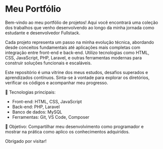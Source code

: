 # Meu Portfólio

Bem-vindo ao meu portfólio de projetos! Aqui você encontrará uma coleção dos trabalhos que venho desenvolvendo ao longo da minha jornada como estudante e desenvolvedor Fullstack.

Cada projeto representa um passo na minha evolução técnica, abordando desde conceitos fundamentais até aplicações mais completas com integração entre front-end e back-end. Utilizo tecnologias como HTML, CSS, JavaScript, PHP, Laravel, e outras ferramentas modernas para construir soluções funcionais e escaláveis.

Este repositório é uma vitrine dos meus estudos, desafios superados e aprendizados contínuos. Sinta-se à vontade para explorar os diretórios, verificar os códigos e acompanhar meu progresso.

🔧 Tecnologias principais:
- Front-end: HTML, CSS, JavaScript
- Back-end: PHP, Laravel
- Banco de dados: MySQL
- Ferramentas: Git, VS Code, Composer

📌 Objetivo:
Compartilhar meu desenvolvimento como programador e mostrar na prática como aplico os conhecimentos adquiridos.

Obrigado por visitar!

